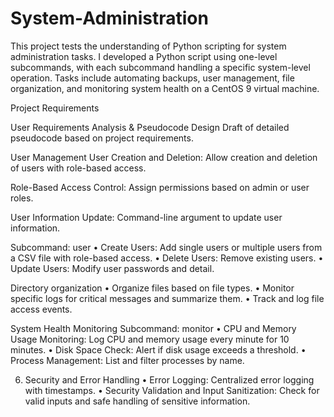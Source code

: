 # System-Administration
This project tests the understanding of Python scripting for system administration tasks. I developed a Python script using one-level subcommands, with each subcommand handling a specific system-level operation. Tasks include automating backups, user management, file organization, and monitoring system health on a CentOS 9 virtual machine.


Project Requirements

User Requirements Analysis & Pseudocode Design
Draft of detailed pseudocode based on project requirements.

User Management 
User Creation and Deletion: Allow creation and deletion of users with role-based 
access.

Role-Based Access Control: Assign permissions based on admin or user roles.

User Information Update: Command-line argument to update user information.

Subcommand: user
• Create Users: Add single users or multiple users from a CSV file with role-based
  access.
• Delete Users: Remove existing users.
• Update Users: Modify user passwords and detail.

Directory organization
•	Organize files based on file types.
•	Monitor specific logs for critical messages and summarize
  them.
•	Track and log file access events.

System Health Monitoring 
Subcommand: monitor
• CPU and Memory Usage Monitoring: Log CPU and memory usage every
minute for 10 minutes.
• Disk Space Check: Alert if disk usage exceeds a threshold.
• Process Management: List and filter processes by name.

6. Security and Error Handling 
• Error Logging: Centralized error logging with timestamps.
• Security Validation and Input Sanitization: Check for valid inputs and safe
  handling of sensitive information.




